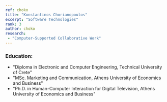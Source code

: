 ```yaml
---
ref: choko
title: "Konstantinos Chorianopoulos"
excerpt: "Software Technologies"
rank: 3
author: choko
research:
 - "Computer-Supported Collaborative Work"
---
```


### Education:
  - "Diploma in Electronic and Computer Engineering, Technical University of Crete"
  - "MSc. Marketing and Communication, Athens University of Economics and Business"
  - "Ph.D. in Human-Computer Interaction for Digital Television, Athens University of Economics and Business"

